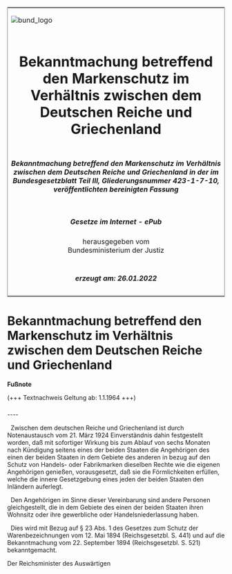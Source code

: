 <span id="DECKBLATT.html"></span>

<table border="0" frame="border" width="100%">

<tr valign="top">

<td align="left">

![bund\_logo](BfJ_2021_Web_de_de.gif)

</td>

<td align="right">

 

</td>

</tr>

<tr align="center" valign="middle">

<td colspan="2">

# Bekanntmachung betreffend den Markenschutz im Verhältnis zwischen dem Deutschen Reiche und Griechenland

</td>

</tr>

<tr align="center" valign="middle">

<td colspan="2">

##### Bekanntmachung betreffend den Markenschutz im Verhältnis zwischen dem Deutschen Reiche und Griechenland in der im Bundesgesetzblatt Teil III, Gliederungsnummer 423-1-7-10, veröffentlichten bereinigten Fassung

</td>

</tr>

<tr align="center" valign="middle">

<td colspan="2">

  
  

##### Gesetze im Internet - ePub  
  
herausgegeben vom  
Bundesministerium der Justiz

</td>

</tr>

<tr align="center" valign="bottom">

<td colspan="2">

  
  

##### erzeugt am: 26.01.2022

</td>

</tr>

</table>

<span id="BJNR200920924.html"></span>

# Bekanntmachung betreffend den Markenschutz im Verhältnis zwischen dem Deutschen Reiche und Griechenland

<div>

  
**Fußnote**

<div class="jnhtml">

<div>

<div class="jurAbsatz">

(+++ Textnachweis Geltung ab: 1.1.1964 +++)

</div>

</div>

</div>

</div>

<span id="BJNR200920924BJNE000100303.html"></span>

###   
\----

<div>

<div class="jnhtml">

<div>

<div class="jurAbsatz">

  Zwischen dem deutschen Reiche und Griechenland ist durch
Notenaustausch vom 21. März 1924 Einverständnis dahin festgestellt
worden, daß mit sofortiger Wirkung bis zum Ablauf von sechs Monaten nach
Kündigung seitens eines der beiden Staaten die Angehörigen des einen der
beiden Staaten in dem Gebiete des anderen in bezug auf den Schutz von
Handels- oder Fabrikmarken dieselben Rechte wie die eigenen Angehörigen
genießen, vorausgesetzt, daß sie die Förmlichkeiten erfüllen, welche die
innere Gesetzgebung eines jeden der beiden Staaten den Inländern
auferlegt.

</div>

<div class="jurAbsatz">

  Den Angehörigen im Sinne dieser Vereinbarung sind andere Personen
gleichgestellt, die in dem Gebiete des einen der beiden Staaten ihren
Wohnsitz oder ihre gewerbliche oder Handelsniederlassung haben.

</div>

<div class="jurAbsatz">

  Dies wird mit Bezug auf § 23 Abs. 1 des Gesetzes zum Schutz der
Warenbezeichnungen vom 12. Mai 1894 (Reichsgesetzbl. S. 441) und auf die
Bekanntmachung vom 22. September 1894 (Reichsgesetzbl. S. 521)
bekanntgemacht.  
  
<span class="SP">Der Reichsminister des Auswärtigen</span>

</div>

</div>

</div>

</div>
